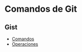 # Comandos de Git

## Gist

-  [Comandos](https://gist.github.com/luismayta/4047768)
-  [Operaciones](https://gist.github.com/luismayta/4634556c0be6b66f303a)
